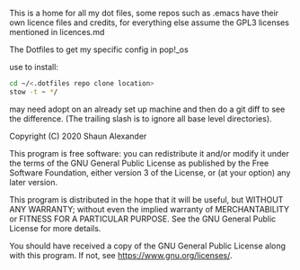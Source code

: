 This is a home for all my dot files, some repos such as .emacs have their own
licence files and credits, for everything else assume the GPL3 licenses mentioned
in licences.md

The Dotfiles to get my specific config in pop!_os

use to install:
 
```bash
cd ~/<.dotfiles repo clone location>
stow -t ~ */
```

may need adopt on an already set up machine and then do a git diff to see
the difference. (The trailing slash is to ignore all base level directories).


Copyright (C) 2020 Shaun Alexander

This program is free software: you can redistribute it and/or modify
it under the terms of the GNU General Public License as published by
the Free Software Foundation, either version 3 of the License, or
(at your option) any later version.

This program is distributed in the hope that it will be useful,
but WITHOUT ANY WARRANTY; without even the implied warranty of
MERCHANTABILITY or FITNESS FOR A PARTICULAR PURPOSE.  See the
GNU General Public License for more details.

You should have received a copy of the GNU General Public License
along with this program.  If not, see <https://www.gnu.org/licenses/>.
